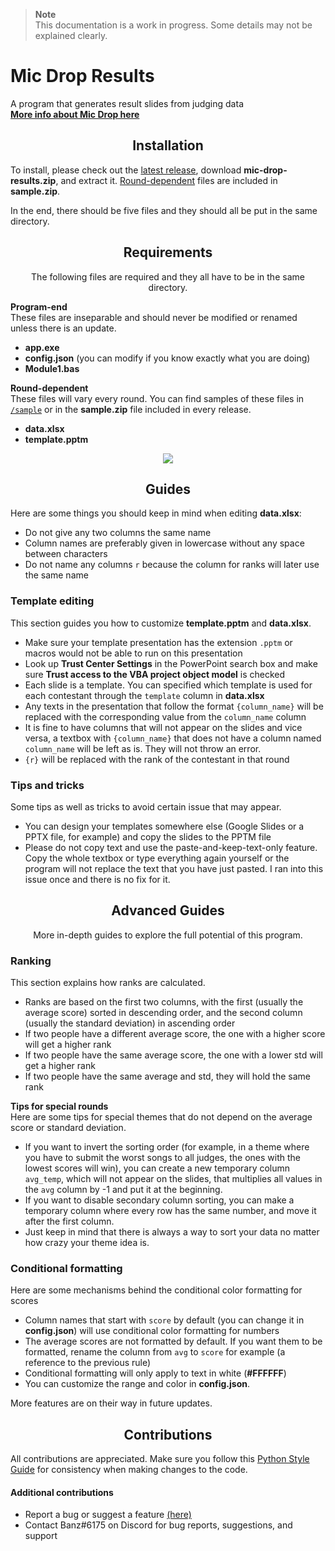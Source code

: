 > **Note**<br>
> This documentation is a work in progress. Some details may not be explained clearly.

# Mic Drop Results
A program that generates result slides from judging data<br>
**[More info about Mic Drop here](https://discord.gg/ZeGWzgvFcR)**

<h2 align="center">Installation</h2>

To install, please check out the [latest release](https://github.com/berkeleyfx/mic-drop-results/releases/), download **mic-drop-results.zip**, and extract it. [Round-dependent](https://github.com/berkeleyfx/mic-drop-results#requirements) files are included in **sample.zip**.

In the end, there should be five files and they should all be put in the same directory.

<h2 align="center">Requirements</h2>

<p align="center">The following files are required and they all have to be in the same directory.</p>

**Program-end**<br>
These files are inseparable and should never be modified or renamed unless there is an update.

- **app.exe**
- **config.json** (you can modify if you know exactly what you are doing)
- **Module1.bas**

**Round-dependent**<br>
These files will vary every round. You can find samples of these files in [`/sample`](./sample) or in the **sample.zip** file included in every release.

- **data.xlsx**
- **template.pptm**

<p align="center">
  <img src="https://github.com/berkeleyfx/mic-drop-results/blob/bd2f8a7760670de02baa8e718791ffb044f664ae/.github/images/required_files.png"></img>
</p>

<h2 align="center">Guides</h2>

Here are some things you should keep in mind when editing **data.xlsx**:
- Do not give any two columns the same name
- Column names are preferably given in lowercase without any space between characters
- Do not name any columns `r` because the column for ranks will later use the same name

### Template editing
This section guides you how to customize **template.pptm** and **data.xlsx**.

- Make sure your template presentation has the extension `.pptm` or macros would not be able to run on this presentation
- Look up **Trust Center Settings** in the PowerPoint search box and make sure **Trust access to the VBA project object model** is checked
- Each slide is a template. You can specified which template is used for each contestant through the `template` column in **data.xlsx**
- Any texts in the presentation that follow the format `{column_name}` will be replaced with the corresponding value from the `column_name` column
- It is fine to have columns that will not appear on the slides and vice versa, a textbox with `{column_name}` that does not have a column named `column_name` will be left as is. They will not throw an error.
- `{r}` will be replaced with the rank of the contestant in that round

### Tips and tricks
Some tips as well as tricks to avoid certain issue that may appear.

- You can design your templates somewhere else (Google Slides or a PPTX file, for example) and copy the slides to the PPTM file
- Please do not copy text and use the paste-and-keep-text-only feature. Copy the whole textbox or type everything again yourself or the program will not replace the text that you have just pasted. I ran into this issue once and there is no fix for it.

<h2 align="center">Advanced Guides</h2>

<p align="center">More in-depth guides to explore the full potential of this program.</p>

### Ranking
This section explains how ranks are calculated.
- Ranks are based on the first two columns, with the first (usually the average score) sorted in descending order, and the second column (usually the standard deviation) in ascending order
- If two people have a different average score, the one with a higher score will get a higher rank
- If two people have the same average score, the one with a lower std will get a higher rank
- If two people have the same average and std, they will hold the same rank

**Tips for special rounds**<br>
Here are some tips for special themes that do not depend on the average score or standard deviation.
- If you want to invert the sorting order (for example, in a theme where you have to submit the worst songs to all judges, the ones with the lowest scores will win), you can create a new temporary column `avg_temp`, which will not appear on the slides, that multiplies all values in the `avg` column by -1 and put it at the beginning.
- If you want to disable secondary column sorting, you can make a temporary column where every row has the same number, and move it after the first column.
- Just keep in mind that there is always a way to sort your data no matter how crazy your theme idea is.

### Conditional formatting
Here are some mechanisms behind the conditional color formatting for scores
- Column names that start with `score` by default (you can change it in **config.json**) will use conditional color formatting for numbers
- The average scores are not formatted by default. If you want them to be formatted, rename the column from `avg` to `score` for example (a reference to the previous rule)
- Conditional formatting will only apply to text in white (**#FFFFFF**)
- You can customize the range and color in **config.json**.

More features are on their way in future updates.

<h2 align="center">Contributions</h2>

All contributions are appreciated. Make sure you follow this [Python Style Guide](https://peps.python.org/pep-0008/) for consistency when making changes to the code.

#### Additional contributions
- Report a bug or suggest a feature [(here)](https://github.com/berkeleyfx/mic-drop-results/issues/new/choose)
- Contact Banz#6175 on Discord for bug reports, suggestions, and support

